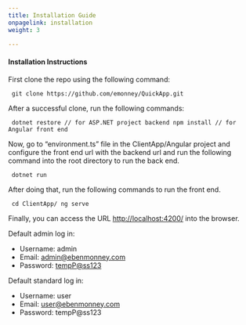 ```yaml
---
title: Installation Guide
onpagelink: installation
weight: 3

---
```


#### **Installation Instructions**

First clone the repo using the following command:

     git clone https://github.com/emonney/QuickApp.git

After a successful clone, run the following commands:

     dotnet restore // for ASP.NET project backend npm install // for Angular front end  

Now, go to “environment.ts” file in the ClientApp/Angular project and configure the front end url with the backend url and run the following command into the root directory to run the back end.

     dotnet run

After doing that, run the following commands to run the front end.

     cd ClientApp/ ng serve

Finally, you can access the URL [http://localhost:4200/](https://href.li/?http://localhost:4200/) into the browser.

Default admin log in:

*   Username: admin
*   Email: [admin@ebenmonney.com](mailto:admin@ebenmonney.com)
*   Password: [tempP@ss123](mailto:tempP@ss123)

Default standard log in:

*   Username: user
*   Email: [user@ebenmonney.com](mailto:user@ebenmonney.com)
*   Password: tempP@ss123
